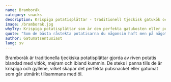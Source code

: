 ```yaml
---
name: Bramborák
category: snacks
description: Krispiga potatisplättar - traditionell tjeckisk gatukök och pubsnacks
image: /bramborak.jpg
whyTry: Krispiga potatisplättar som är den perfekta gatukosten eller pubsnacket. Gjorda med riven potatis, vitlök och mejram, sedan stekta tills de är gyllene. Serveras ofta med gräddfil eller äppelmos. Enkelt men fullständigt beroendeframkallande.
quote: "Som de bästa råstekta potatisarna du någonsin haft men på något sätt ännu bättre. Jag fortsatte att beställa fler!"
author: Gatumatsentusiast
lang: sv
---
```


Bramborák är traditionella tjeckiska potatisplättar gjorda av riven potatis blandad med vitlök, mejram och ibland kummin. De steks i panna tills de är krispiga och gyllene, vilket skapar det perfekta pubsnacket eller gatumat som går utmärkt tillsammans med öl.